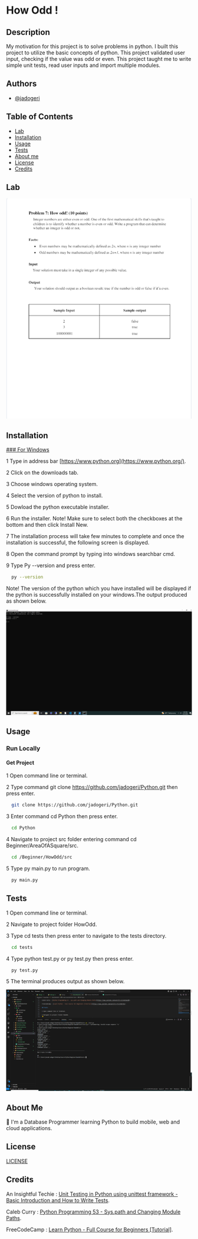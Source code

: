 # How Odd !

## Description

My motivation for this project is to solve problems in python. I built this project to utilize the basic concepts of python. This project validated user input, checking if the value was odd or even. This project taught me to write simple unit tests, read user inputs and import multiple modules.


## Authors

- [@jadogeri](https://www.github.com/jadogeri)

## Table of Contents

- [Lab](#lab)
- [Installation](#installation)
- [Usage](#usage)
- [Tests](#tests)
- [About me](#about-me)
- [License](#license)
- [Credits](#credits)

## Lab 
![alt text](assets/images/lab.png)

## Installation

[### For Windows](https://www.python.org/downloads/)

1 Type in address bar [https://www.python.org](https://www.python.org/).

2 Click on the downloads tab.

3 Choose windows operating system.

4 Select the version of python to install.

5 Dowload the python executable installer.

6 Run the installer. Note! Make sure to select both the checkboxes at the bottom and then click Install New.

7 The installation process will take few minutes to complete and once the installation is successful, the following screen is displayed.

8 Open the command prompt by typing into windows searchbar cmd.

9 Type Py --version and press enter.

```bash
  py --version
```


Note! The version of the python which you have installed will be displayed if the python is successfully installed on your windows.The output produced as shown below.

![alt text](assets/images/installed.png)

## Usage

### Run Locally

#### Get Project 
1 Open command line or terminal.

2 Type command git clone https://github.com/jadogeri/Python.git then press enter.

```bash
  git clone https://github.com/jadogeri/Python.git
```

3 Enter command cd Python then press enter.

```bash
  cd Python
```

4 Navigate to project src folder entering command cd Beginner/AreaOfASquare/src.

```bash
  cd /Beginner/HowOdd/src
```

5 Type py main.py to run program.

```bash
  py main.py
```
## Tests

1 Open command line or terminal.

2 Navigate to project folder HowOdd.

3 Type cd tests then press enter to navigate to the tests directory.

```bash
  cd tests
```

4 Type python test.py or py test.py then press enter.

```bash
  py test.py
```

5 The terminal produces output as shown below.

![alt text](assets/images/tests.png)

## About Me  
🚀
I'm a Database Programmer learning Python to build mobile, web and cloud applications.


## License

[LICENSE](/LICENSE)

## Credits

An Insightful Techie : [Unit Testing in Python using unittest framework - Basic Introduction and How to Write Tests](https://www.youtube.com/watch?v=HKTyOUx9Wf4&t=363s).

Caleb Curry : [Python Programming 53 - Sys.path and Changing Module Paths](https://www.youtube.com/watch?v=5z5nALNandM).

FreeCodeCamp : [Learn Python - Full Course for Beginners [Tutorial]](https://www.youtube.com/watch?v=rfscVS0vtbw).

